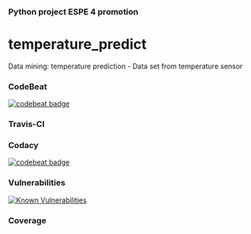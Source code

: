 ### Python project ESPE 4 promotion
# temperature_predict
Data mining: temperature prediction - Data set  from temperature sensor

### CodeBeat
[![codebeat badge](https://codebeat.co/badges/52bcc6d4-5f3f-4be0-a79f-8af27652abaf)](https://codebeat.co/projects/github-com-gabycuzme-temperatura-master)

### Travis-CI


### Codacy
[![codebeat badge](https://codebeat.co/badges/52bcc6d4-5f3f-4be0-a79f-8af27652abaf)](https://codebeat.co/projects/github-com-gabycuzme-temperatura-master)

### Vulnerabilities          
[![Known Vulnerabilities](https://snyk.io/test/github/gabycuzme/snyk/badge.svg)](https://snyk.io/test/github/gabycuzme/snyk)
   
### Coverage
